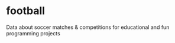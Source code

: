 # football
Data about soccer matches &amp; competitions for educational and fun programming projects
